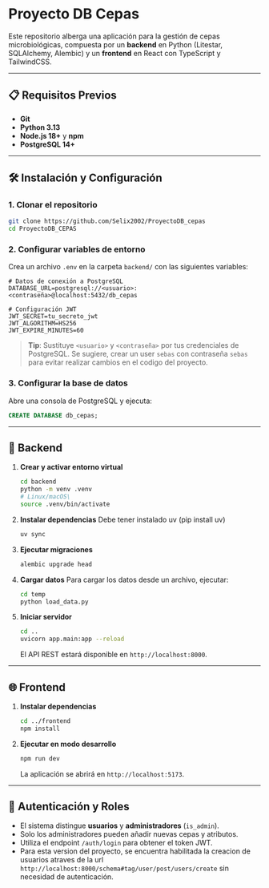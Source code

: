 # Proyecto DB Cepas

Este repositorio alberga una aplicación para la gestión de cepas microbiológicas, compuesta por un **backend** en Python (Litestar, SQLAlchemy, Alembic) y un **frontend** en React con TypeScript y TailwindCSS.

---

## 📋 Requisitos Previos

- **Git**  
- **Python 3.13**  
- **Node.js 18+** y **npm**  
- **PostgreSQL 14+**  

---

## 🛠️ Instalación y Configuración

### 1. Clonar el repositorio

```bash
git clone https://github.com/Selix2002/ProyectoDB_cepas
cd ProyectoDB_CEPAS
```

### 2. Configurar variables de entorno

Crea un archivo `.env` en la carpeta `backend/` con las siguientes variables:

```dotenv
# Datos de conexión a PostgreSQL
DATABASE_URL=postgresql://<usuario>:<contraseña>@localhost:5432/db_cepas

# Configuración JWT
JWT_SECRET=tu_secreto_jwt
JWT_ALGORITHM=HS256
JWT_EXPIRE_MINUTES=60
```

> **Tip**: Sustituye `<usuario>` y `<contraseña>` por tus credenciales de PostgreSQL. Se sugiere, crear un user `sebas` con contraseña `sebas` para evitar realizar cambios en el codigo del proyecto.


### 3. Configurar la base de datos

Abre una consola de PostgreSQL y ejecuta:

```sql
CREATE DATABASE db_cepas;
```

---

## 🚀 Backend

1. **Crear y activar entorno virtual**

   ```bash
   cd backend
   python -m venv .venv
   # Linux/macOS\   
   source .venv/bin/activate
   ```

2. **Instalar dependencias**
    Debe tener instalado uv (pip install uv)

   ```bash
   uv sync 
   ```

3. **Ejecutar migraciones**

   ```bash
   alembic upgrade head
   ```
4. **Cargar datos**
   Para cargar los datos desde un archivo, ejecutar:

   ```bash
   cd temp
   python load_data.py   
   ```

5. **Iniciar servidor**

   ```bash
   cd ..
   uvicorn app.main:app --reload
   ```

   El API REST estará disponible en `http://localhost:8000`.

---

## 🌐 Frontend

1. **Instalar dependencias**

   ```bash
   cd ../frontend
   npm install
   ```

2. **Ejecutar en modo desarrollo**

   ```bash
   npm run dev
   ```

   La aplicación se abrirá en `http://localhost:5173`.

---

## 🔐 Autenticación y Roles

- El sistema distingue **usuarios** y **administradores** (`is_admin`).
- Solo los administradores pueden añadir nuevas cepas y atributos.
- Utiliza el endpoint `/auth/login` para obtener el token JWT.
- Para esta version del proyecto, se encuentra habilitada la creacion de usuarios atraves de la url `http://localhost:8000/schema#tag/user/post/users/create` sin necesidad de autenticación.

